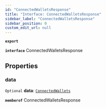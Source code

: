 ```yaml
---
id: "ConnectedWalletsResponse"
title: "Interface: ConnectedWalletsResponse"
sidebar_label: "ConnectedWalletsResponse"
sidebar_position: 0
custom_edit_url: null
---
```


**`export`**

**`interface`** ConnectedWalletsResponse

## Properties

### data

 `Optional` **data**: [`ConnectedWallets`](ConnectedWallets.md)

**`memberof`** ConnectedWalletsResponse

